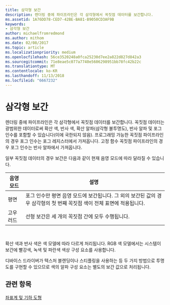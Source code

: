 ```yaml
---
title: 삼각형 보간
description: 렌더링 중에 파이프라인은 각 삼각형에서 꼭짓점 데이터를 보간합니다.
ms.assetid: 1A76DD78-CED7-42BE-BA81-B9050CD3AF9B
keywords:
- 삼각형 보간
author: michaelfromredmond
ms.author: mithom
ms.date: 02/08/2017
ms.topic: article
ms.localizationpriority: medium
ms.openlocfilehash: 56ce3520248a0fca25230d7ee2a822d827d842a3
ms.sourcegitcommit: 71e8eae5c077a7740e5606298951bb78fc42b22c
ms.translationtype: MT
ms.contentlocale: ko-KR
ms.lasthandoff: 11/13/2018
ms.locfileid: "6667232"
---
```

# <a name="triangle-interpolation"></a>삼각형 보간


렌더링 중에 파이프라인은 각 삼각형에서 꼭짓점 데이터를 보간합니다. 꼭짓점 데이터는 광범위한 데이터로써 확산 색, 반사 색, 확산 알파(삼각형 불투명도), 반사 알파 및 포그 인수를 포함할 수 있습니다(이에 국한되지 않음). 프로그래밍 가능한 꼭짓점 파이프라인의 경우 포그 인수는 포그 레지스터에서 가져옵니다. 고정 함수 꼭짓점 파이프라인의 경우 포그 인수는 반사 알파에서 가져옵니다.

일부 꼭짓점 데이터의 경우 보간은 다음과 같이 현재 음영 모드에 따라 달라질 수 있습니다.

| 음영 모드 | 설명                                                                                                                                                                 |
|--------------|-----------------------------------------------------------------------------------------------------------------------------------------------------------------------------|
| 평면         | 포그 인수만 평면 음영 모드에 보간됩니다. 그 외의 보간된 값의 경우 삼각형의 첫 번째 꼭짓점 색이 전체 표면에 적용됩니다. |
| 고우러드      | 선형 보간은 세 개의 꼭짓점 간에 모두 수행됩니다.                                                                                                               |

 

확산 색과 반사 색은 색 모델에 따라 다르게 처리됩니다. RGB 색 모델에서는 시스템이 보간에 빨강색, 녹색 및 파란색 색상 구성 요소를 사용합니다.

디바이스 드라이버가 텍스처 블렌딩이나 스티플링을 사용하는 등 두 가지 방법으로 투명도를 구현할 수 있으므로 색의 알파 구성 요소는 별도의 보간 값으로 처리됩니다.

## <a name="span-idrelated-topicsspanrelated-topics"></a><span id="related-topics"></span>관련 항목


[좌표계 및 기하 도형](coordinate-systems-and-geometry.md)

 

 




